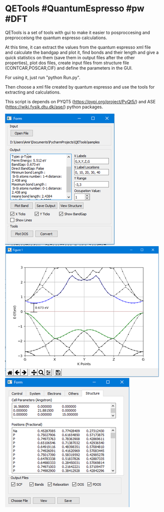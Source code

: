 # QETools #QuantumEspresso #pw #DFT
QETools is a set of tools with gui to make it easier to posproccesing and preprocceisng the quantum espresso calculations.

At this time, it can extract the values from the quantum espresso xml file and calculate the bandgap and plot it, find bonds and their length and give a quick statistics on them (save them in output files after the other properties), plot dos files, create input files from structure file (CONTCAR,POSCAR,CIF) and define the parameters in the GUI. 

For using it, just run "python Run.py". 

Then choose a xml file created by quantum espresso and use the tools for extracting and calculations. 

This script is depends on PYQT5 (https://pypi.org/project/PyQt5/) and ASE (https://wiki.fysik.dtu.dk/ase/) python packages. 

![Proccessing a XML file](https://raw.githubusercontent.com/aerezaee/QETools/master/Images/1.PNG)
![Calculating bandgap and plotting](https://raw.githubusercontent.com/aerezaee/QETools/master/Images/2.PNG)
![Create input files](https://raw.githubusercontent.com/aerezaee/QETools/master/Images/3.PNG)
